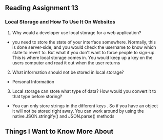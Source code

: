 ## Reading Assignment 13

### Local Storage and How To Use It On Websites

1. Why would a developer use local storage for a web application?

- you need to store the state of your interface somewhere. Normally, this is done server-side, and you would check the username to know which state to revert to. But what if you don't want to force people to sign-up. This is where local storage comes in. You would keep up a key on the users computer and read it out when the user returns 

2. What information should not be stored in local storage?

- Personal Information

3. Local storage can store what type of data? How would you convert it to that type before storing?

- You can only store strings in the different keys . So if you have an object it will not be stored right away. You can work around by using the native.JSON.stringify() and JSON.parse() methods

## Things I Want to Know More About